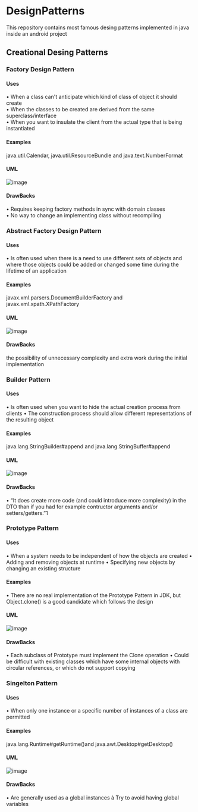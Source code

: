 # DesignPatterns 

This repository contains most famous desing patterns implemented in java inside an android project 

## Creational Desing Patterns 

### Factory Design Pattern 
#### Uses 
• When a class can't anticipate which kind of
class of object it should create <br />
• When the classes to be created are derived
from the same superclass/interface  <br />
• When you want to insulate the client from the
actual type that is being instantiated <br /> 
#### Examples 
java.util.Calendar,
java.util.ResourceBundle and
java.text.NumberFormat
#### UML 
![image](https://user-images.githubusercontent.com/60134186/173240403-fdb86958-24b8-4b8d-8e68-77f2d4c32ee0.png)
#### DrawBacks
• Requires keeping factory methods in sync with
domain classes<br /> 
• No way to change an implementing class
without recompiling<br />  

### Abstract Factory Design Pattern 
#### Uses 
• Is often used when there is a need to use
different sets of objects and where those
objects could be added or changed some
time during the lifetime of an application
#### Examples 
javax.xml.parsers.DocumentBuilderFactory
and javax.xml.xpath.XPathFactory
#### UML 
![image](https://user-images.githubusercontent.com/60134186/173241112-ab173c10-66c3-48b9-b38b-655a0842ef84.png)
#### DrawBacks
the possibility of unnecessary complexity and
extra work during the initial implementation

### Builder Pattern 
#### Uses 
• Is often used when you want to hide the
actual creation process from clients
• The construction process should allow different
representations of the resulting object
#### Examples 
java.lang.StringBuilder#append and
java.lang.StringBuffer#append
#### UML 
 ![image](https://user-images.githubusercontent.com/60134186/173241689-d78191b3-9887-4548-981d-9a5b69de9efd.png)
#### DrawBacks
• “It does create more code (and could
introduce more complexity) in the DTO than if
you had for example contructor arguments
and/or setters/getters.”1

### Prototype Pattern 
#### Uses 
• When a system needs to be independent of
how the objects are created
• Adding and removing objects at runtime
• Specifying new objects by changing an
existing structure
#### Examples 
• There are no real implementation of the
Prototype Pattern in JDK, but Object.clone()
is a good candidate which follows the design
#### UML 
 ![image](https://user-images.githubusercontent.com/60134186/173245655-969a71ef-c52c-4772-aa18-02466b643173.png)
#### DrawBacks
• Each subclass of Prototype must implement
the Clone operation
• Could be difficult with existing classes which
have some internal objects with circular
references, or which do not support copying


### Singelton Pattern 
#### Uses 
• When only one instance or a specific number
of instances of a class are permitted
#### Examples 
java.lang.Runtime#getRuntime()and
java.awt.Desktop#getDesktop()
#### UML 
![image](https://user-images.githubusercontent.com/60134186/173246908-93eb8fdc-6cf4-4579-9023-e427722a9cc0.png)
#### DrawBacks
• Are generally used as a global instances à Try
to avoid having global variables














